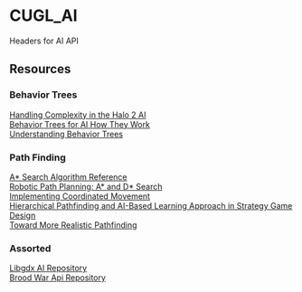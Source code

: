 # CUGL_AI
Headers for AI API

## Resources
### Behavior Trees
[Handling Complexity in the Halo 2 AI](https://www.gamasutra.com/view/feature/130663/gdc_2005_proceeding_handling_.php)
<br />
[Behavior Trees for AI How They Work](https://www.gamasutra.com/blogs/ChrisSimpson/20140717/221339/Behavior_trees_for_AI_How_they_work.php)
<br />
[Understanding Behavior Trees](http://aigamedev.com/open/article/bt-overview/)
<br />
### Path Finding
[A* Search Algorithm Reference](http://theory.stanford.edu/~amitp/GameProgramming/)
<br />
[Robotic Path Planning: A* and D* Search](https://www.cs.cmu.edu/~motionplanning/lecture/AppH-astar-dstar_howie.pdf)
<br />
[Implementing Coordinated Movement](https://www.gamasutra.com/view/feature/131721/implementing_coordinated_movement.php)
<br />
[Hierarchical Pathfinding and AI-Based Learning Approach in Strategy Game Design](https://www.hindawi.com/journals/ijcgt/2008/873913/)
<br />
[Toward More Realistic Pathfinding](https://www.gamasutra.com/view/feature/3096/toward_more_realistic_pathfinding.php)

### Assorted
[Libgdx AI Repository](https://github.com/libgdx/gdx-ai)
<br />
[Brood War Api Repository](https://github.com/bwapi/bwapi)
<br />
